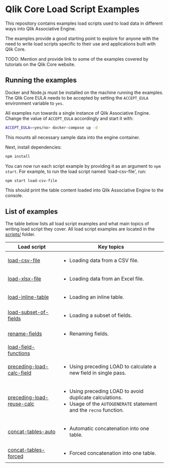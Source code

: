 # Qlik Core Load Script Examples

This repository contains examples load scripts used to load data in different ways into Qlik Associative Engine.

The examples provide a good starting point to explore for anyone with the need to write load scripts specific to their
use and applications built with Qlik Core.

TODO: Mention and provide link to some of the examples covered by tutorials on the Qlik Core website.

## Running the examples

Docker and Node.js must be installed on the machine running the examples. The Qlik Core EULA needs to be accepted by
setting the `ACCEPT_EULA` environment variable to `yes`.

All examples run towards a single instance of Qlik Associative Engine. Change the value of `ACCEPT_EULA` accordingly and
start it with:

```sh
ACCEPT_EULA=<yes/no> docker-compose up -d
```

This mounts all necessary sample data into the engine container.

Next, install dependencies:

```sh
npm install
```

You can now run each script example by providing it as an argument to `npm start`. For example, to run the load script
named `load-csv-file', run:

```sh
npm start load-csv-file
```

This should print the table content loaded into Qlik Associative Engine to the console.

## List of examples

The table below lists all load script examples and what main topics of writing load script they cover. All load script
examples are located in the [scripts/](./scripts/) folder.

Load script | Key topics
----------- | ----------
[load-csv-file](./scripts/load-csv-file) | <ul><li>Loading data from a CSV file.</ul>
[load-xlsx-file](./scripts/load-xlsx-file) | <ul><li>Loading data from an Excel file.</ul>
[load-inline-table](./scripts/load-inline-table) | <ul><li>Loading an inline table.</ul>
[load-subset-of-fields](./scripts/load-subset-of-fields) | <ul><li>Loading a subset of fields.</ul>
[rename-fields](./scripts/rename-fields) | <ul><li>Renaming fields.</ul>
[load-field-functions](./scripts/load-field-functions) | 
[preceding-load-calc-field](./scripts/preceding-load-calc-field) | <ul><li>Using preceding LOAD to calculate a new field in single pass.</ul>
[preceding-load-reuse-calc](./scripts/preceding-load-reuse-calc) | <ul><li>Using preceding LOAD to avoid duplicate calculations.<li>Usage of the `AUTOGENERATE` statement and the `recno` function.</ul>
[concat-tables-auto](./scripts/concat-tables) | <ul><li>Automatic concatenation into one table.</ul>
[concat-tables-forced](./scripts/concat-tables) | <ul><li>Forced concatenation into one table.</ul>
